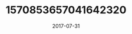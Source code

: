 ---
title: "1570853657041642320"
image: "2017-07-31 15.52.50 1570853657041642320_46248401"
date: "2017-07-31"
type: "photo"
---